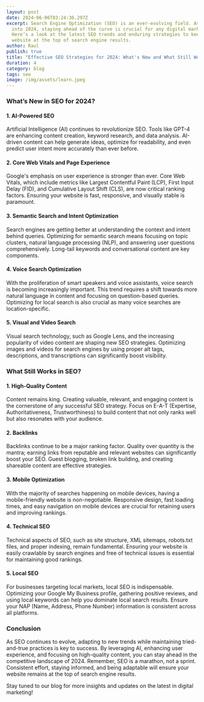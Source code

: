 ```yaml
---
layout: post
date: 2024-06-06T03:24:36.297Z
excerpt: Search Engine Optimization (SEO) is an ever-evolving field. As we step
  into 2024, staying ahead of the curve is crucial for any digital marketer.
  Here’s a look at the latest SEO trends and enduring strategies to keep your
  website at the top of search engine results.
author: Raul
publish: true
title: "Effective SEO Strategies for 2024: What's New and What Still Works"
duration: 4
category: blog
tags: seo
image: /img/assets/learn.jpeg
---
```

### What’s New in SEO for 2024?

#### 1. AI-Powered SEO

Artificial Intelligence (AI) continues to revolutionize SEO. Tools like GPT-4 are enhancing content creation, keyword research, and data analysis. AI-driven content can help generate ideas, optimize for readability, and even predict user intent more accurately than ever before.

#### 2. Core Web Vitals and Page Experience

Google's emphasis on user experience is stronger than ever. Core Web Vitals, which include metrics like Largest Contentful Paint (LCP), First Input Delay (FID), and Cumulative Layout Shift (CLS), are now critical ranking factors. Ensuring your website is fast, responsive, and visually stable is paramount.

#### 3. Semantic Search and Intent Optimization

Search engines are getting better at understanding the context and intent behind queries. Optimizing for semantic search means focusing on topic clusters, natural language processing (NLP), and answering user questions comprehensively. Long-tail keywords and conversational content are key components.

#### 4. Voice Search Optimization

With the proliferation of smart speakers and voice assistants, voice search is becoming increasingly important. This trend requires a shift towards more natural language in content and focusing on question-based queries. Optimizing for local search is also crucial as many voice searches are location-specific.

#### 5. Visual and Video Search

Visual search technology, such as Google Lens, and the increasing popularity of video content are shaping new SEO strategies. Optimizing images and videos for search engines by using proper alt tags, descriptions, and transcriptions can significantly boost visibility.

### What Still Works in SEO?

#### 1. High-Quality Content

Content remains king. Creating valuable, relevant, and engaging content is the cornerstone of any successful SEO strategy. Focus on E-A-T (Expertise, Authoritativeness, Trustworthiness) to build content that not only ranks well but also resonates with your audience.

#### 2. Backlinks

Backlinks continue to be a major ranking factor. Quality over quantity is the mantra; earning links from reputable and relevant websites can significantly boost your SEO. Guest blogging, broken link building, and creating shareable content are effective strategies.

#### 3. Mobile Optimization

With the majority of searches happening on mobile devices, having a mobile-friendly website is non-negotiable. Responsive design, fast loading times, and easy navigation on mobile devices are crucial for retaining users and improving rankings.

#### 4. Technical SEO

Technical aspects of SEO, such as site structure, XML sitemaps, robots.txt files, and proper indexing, remain fundamental. Ensuring your website is easily crawlable by search engines and free of technical issues is essential for maintaining good rankings.

#### 5. Local SEO

For businesses targeting local markets, local SEO is indispensable. Optimizing your Google My Business profile, gathering positive reviews, and using local keywords can help you dominate local search results. Ensure your NAP (Name, Address, Phone Number) information is consistent across all platforms.

### Conclusion

As SEO continues to evolve, adapting to new trends while maintaining tried-and-true practices is key to success. By leveraging AI, enhancing user experience, and focusing on high-quality content, you can stay ahead in the competitive landscape of 2024. Remember, SEO is a marathon, not a sprint. Consistent effort, staying informed, and being adaptable will ensure your website remains at the top of search engine results.

Stay tuned to our blog for more insights and updates on the latest in digital marketing!